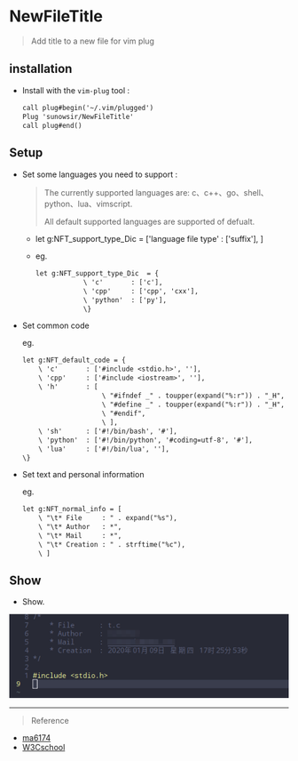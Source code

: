 # NewFileTitle

> Add title to a new file for vim plug

## installation

* Install with the `vim-plug` tool : 

  ```vim
  call plug#begin('~/.vim/plugged')
  Plug 'sunowsir/NewFileTitle'  
  call plug#end()
  ```

## Setup

* Set some languages you need to support : 

  > The currently supported languages are:  c、c++、go、shell、python、lua、vimscript.
  >
  > All default supported languages are supported of defualt.

  * let g:NFT_support_type_Dic   =   ['language file type' :  ['suffix'],  ]

  * eg.

    ```vim
    let g:NFT_support_type_Dic	= {
    			\ 'c'		: ['c'],
    			\ 'cpp'		: ['cpp', 'cxx'], 
    			\ 'python'	: ['py'], 
    			\} 
    ```
* Set common code 
	
	eg.
	```vim
	let g:NFT_default_code = {
		\ 'c'		: ['#include <stdio.h>', ''], 
		\ 'cpp'		: ['#include <iostream>', ''], 
		\ 'h'		: [ 
						\ "#ifndef _" . toupper(expand("%:r")) . "_H", 
						\ "#define _" . toupper(expand("%:r")) . "_H", 
						\ "#endif", 
						\ ], 
		\ 'sh'		: ['#!/bin/bash', '#'], 
		\ 'python'	: ['#!/bin/python', '#coding=utf-8', '#'], 
		\ 'lua'		: ['#!/bin/lua', ''], 
	\}
	```
* Set text and personal information

	eg.
	```vim
	let g:NFT_normal_info = [
		\ "\t* File     : " . expand("%s"), 
		\ "\t* Author   : *", 
		\ "\t* Mail     : *", 
		\ "\t* Creation : " . strftime("%c"), 
		\ ]
	```


## Show

* Show.

![c](./1.png)

---

> Reference

* [ma6174](https://github.com/ma6174/vim)
* [W3Cschool](https://www.w3cschool.cn/vim/z4c6uozt.html)

